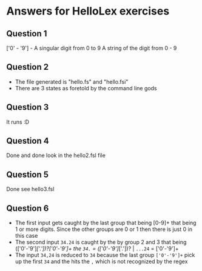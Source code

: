 # Answers for HelloLex exercises

## Question 1
['0' - '9'] - A singular digit from 0 to 9
A string of the digit from 0 - 9

## Question 2
- The file generated is "hello.fs" and "hello.fsi"
- There are 3 states as foretold by the command line gods

## Question 3
It runs :D

## Question 4
Done and done look in the hello2.fsl file

## Question 5
Done see hello3.fsl

## Question 6
- The first input gets caught by the last group that being [0-9]+ that being 1 or more digits. Since the other groups are 0 or 1 then there is just 0 in this case
- The second input `34.24` is caught by the by group 2 and 3 that being (['0'-'9']*['.'])?['0'-'9']+ the `34.` = (['0'-'9']*['.'])? | `...24` = ['0'-'9']+
- The input `34,24` is reduced to `34` because the last group `['0'-'9']+` pick up the first `34` and the hits the `,` which is not recognized by the regex 

